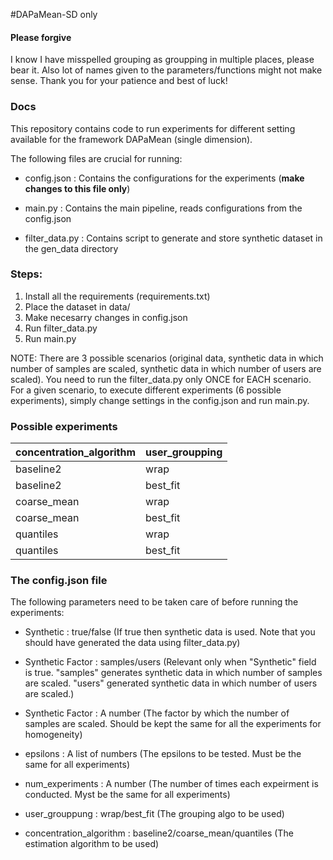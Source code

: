 #DAPaMean-SD only

#### Please forgive

I know I have misspelled grouping as groupping in multiple places, please bear it. Also lot of names given to the parameters/functions might not make sense. Thank you for your patience and best of luck!

### Docs

This repository contains code to run experiments for different setting available for the framework DAPaMean (single dimension).

The following files are crucial for running:

- config.json : Contains the configurations for the experiments (**make changes to this file only**)

- main.py : Contains the main pipeline, reads configurations from the config.json

- filter_data.py : Contains script to generate and store synthetic dataset in the gen_data directory

### Steps:

1. Install all the requirements (requirements.txt)
2. Place the dataset in data/
3. Make necesarry changes in config.json
4. Run filter_data.py
5. Run main.py

NOTE: There are 3 possible scenarios (original data, synthetic data in which number of samples are scaled, synthetic data in which number of users are scaled). You need to run the filter_data.py only ONCE for EACH scenario. For a given scenario, to execute different experiments (6 possible experiments), simply change settings in the config.json and run main.py.

### Possible experiments

| concentration_algorithm 	| user_groupping 	|
|-------------------------	|----------------	|
| baseline2               	| wrap           	|
| baseline2               	| best_fit       	|
| coarse_mean             	| wrap           	|
| coarse_mean             	| best_fit       	|
| quantiles               	| wrap           	|
| quantiles               	| best_fit       	|


### The config.json file

The following parameters need to be taken care of before running the experiments:

- Synthetic : true/false (If true then synthetic data is used. Note that you should have generated the data using filter_data.py)

- Synthetic Factor : samples/users (Relevant only when "Synthetic" field is true. "samples" generates synthetic data in which number of samples are scaled. "users" generated synthetic data in which number of users are scaled.)

- Synthetic Factor : A number (The factor by which the number of samples are scaled. Should be kept the same for all the experiments for homogeneity)

- epsilons : A list of numbers (The epsilons to be tested. Must be the same for all experiments)

- num_experiments : A number (The number of times each expeirment is conducted. Myst be the same for all experiments)

- user_grouppung : wrap/best_fit (The grouping algo to be used)

- concentration_algorithm : baseline2/coarse_mean/quantiles (The estimation algorithm to be used)
